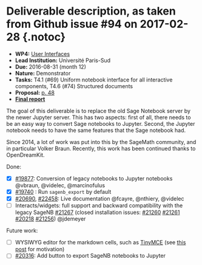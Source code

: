 # Deliverable description, as taken from Github issue #94 on 2017-02-28 {.notoc}

- **WP4:** [User Interfaces](https://github.com/OpenDreamKit/OpenDreamKit/tree/master/WP4)
- **Lead Institution:** Université Paris-Sud
- **Due:** 2016-08-31 (month 12)
- **Nature:** Demonstrator
- **Tasks:** T4.1 (#69) Uniform notebook interface for all interactive components, T4.6 (#74) Structured documents
- **Proposal:** [p. 48](https://github.com/OpenDreamKit/OpenDreamKit/raw/master/Proposal/proposal-www.pdf)
- **[Final report](https://github.com/OpenDreamKit/OpenDreamKit/raw/master/WP4/D4.5/report-final.pdf)**

The goal of this deliverable is to replace the old Sage Notebook server by the newer Jupyter server. This has two aspects: first of all, there needs to be an easy way to convert Sage notebooks to Jupyter. Second, the Jupyter notebook needs to have the same features that the Sage notebook had.

Since 2014, a lot of work was put into this by the SageMath community, and in particular Volker Braun. Recently, this work has been continued thanks to OpenDreamKit.

Done:
- [x] [#19877](https://trac.sagemath.org/ticket/19877): Conversion of legacy notebooks to Jupyter notebooks @vbraun, @videlec, @marcinofulus 
- [x] [#19740](https://trac.sagemath.org/ticket/19740) : Run `sagenb_export` by default
- [x] [#20690](http://trac.sagemath.org/ticket/20690), [#22458](http://trac.sagemath.org/ticket/22458): Live documentation @fcayre, @nthiery, @videlec 
- [ ] Interacts/widgets: full support and backward compatibility with the legacy SageNB [#21267](https://trac.sagemath.org/ticket/21267) (closed installation issues: [#21260](https://trac.sagemath.org/ticket/21260) [#21261](https://trac.sagemath.org/ticket/21261) [#20218](https://trac.sagemath.org/ticket/20218) [#21256](https://trac.sagemath.org/ticket/21256)) @jdemeyer

Future work:
- [ ] WYSIWYG editor for the markdown cells, such as [TinyMCE](https://www.tinymce.com/) (see [this post](https://groups.google.com/d/msg/sage-devel/t11JSxxCgpw/BR0Bt638AgAJ) for motivation)
- [ ] [#20316](https://trac.sagemath.org/ticket/20316): Add button to export SageNB notebooks to Jupyter
